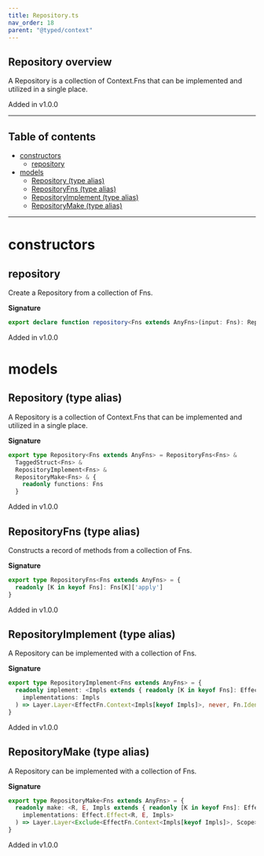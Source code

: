 ```yaml
---
title: Repository.ts
nav_order: 18
parent: "@typed/context"
---
```


## Repository overview

A Repository is a collection of Context.Fns that can be implemented
and utilized in a single place.

Added in v1.0.0

---

<h2 class="text-delta">Table of contents</h2>

- [constructors](#constructors)
  - [repository](#repository)
- [models](#models)
  - [Repository (type alias)](#repository-type-alias)
  - [RepositoryFns (type alias)](#repositoryfns-type-alias)
  - [RepositoryImplement (type alias)](#repositoryimplement-type-alias)
  - [RepositoryMake (type alias)](#repositorymake-type-alias)

---

# constructors

## repository

Create a Repository from a collection of Fns.

**Signature**

```ts
export declare function repository<Fns extends AnyFns>(input: Fns): Repository<Fns>
```

Added in v1.0.0

# models

## Repository (type alias)

A Repository is a collection of Context.Fns that can be implemented
and utilized in a single place.

**Signature**

```ts
export type Repository<Fns extends AnyFns> = RepositoryFns<Fns> &
  TaggedStruct<Fns> &
  RepositoryImplement<Fns> &
  RepositoryMake<Fns> & {
    readonly functions: Fns
  }
```

Added in v1.0.0

## RepositoryFns (type alias)

Constructs a record of methods from a collection of Fns.

**Signature**

```ts
export type RepositoryFns<Fns extends AnyFns> = {
  readonly [K in keyof Fns]: Fns[K]['apply']
}
```

Added in v1.0.0

## RepositoryImplement (type alias)

A Repository can be implemented with a collection of Fns.

**Signature**

```ts
export type RepositoryImplement<Fns extends AnyFns> = {
  readonly implement: <Impls extends { readonly [K in keyof Fns]: EffectFn.Extendable<Fn.FnOf<Fns[K]>> }>(
    implementations: Impls
  ) => Layer.Layer<EffectFn.Context<Impls[keyof Impls]>, never, Fn.Identifier<Fns[keyof Fns]>>
}
```

Added in v1.0.0

## RepositoryMake (type alias)

A Repository can be implemented with a collection of Fns.

**Signature**

```ts
export type RepositoryMake<Fns extends AnyFns> = {
  readonly make: <R, E, Impls extends { readonly [K in keyof Fns]: EffectFn.Extendable<Fn.FnOf<Fns[K]>> }>(
    implementations: Effect.Effect<R, E, Impls>
  ) => Layer.Layer<Exclude<EffectFn.Context<Impls[keyof Impls]>, Scope>, never, Fn.Identifier<Fns[keyof Fns]>>
}
```

Added in v1.0.0
